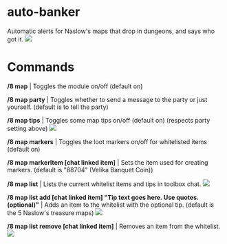 # auto-banker

Automatic alerts for Naslow's maps that drop in dungeons, and says who got it.
![](https://i.imgur.com/a6XxIQU.png)

# Commands

**/8 map** | Toggles the module on/off (default on)

**/8 map party** | Toggles whether to send a message to the party or just yourself. (default is to tell the party)

**/8 map tips** | Toggles some map tips on/off (default on) (respects party setting above)
![](https://i.imgur.com/iq8WgYS.png)

**/8 map markers** | Toggles the loot markers on/off for whitelisted items (default on)

**/8 map markerItem [chat linked item]** | Sets the item used for creating markers. (default is "88704" (Velika Banquet Coin))

**/8 map list** | Lists the current whitelist items and tips in toolbox chat.
![](https://i.imgur.com/uzc6Hxr.png)

**/8 map list add [chat linked item] "Tip text goes here. Use quotes. (optional)"** | Adds an item to the whitelist with the optional tip. (default is the 5 Naslow's treasure maps)
![](https://i.imgur.com/wLP3ik9.png)

**/8 map list remove [chat linked item]** | Removes an item from the whitelist.
![](https://i.imgur.com/QE4U4F2.png)

